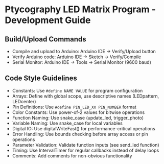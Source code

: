 # Ptycography LED Matrix Program - Development Guide

## Build/Upload Commands
- Compile and upload to Arduino: Arduino IDE → Verify/Upload button
- Verify Arduino code: Arduino IDE → Sketch → Verify/Compile
- Serial Monitor: Arduino IDE → Tools → Serial Monitor (9600 baud)

## Code Style Guidelines
- Constants: Use `#define NAME VALUE` for program configuration
- Arrays: Define with global scope, use descriptive names (LEDpattern, LEDcenter)
- Pin Definitions: Use `#define PIN_LED_XX PIN_NUMBER` format
- Color Constants: Use power-of-2 values for bitwise operations
- Function Naming: Use snake_case (update_led, trigger_photo)
- Variable Naming: Use snake_case for local variables
- Digital IO: Use digitalWriteFast() for performance-critical operations
- Error Handling: Use bounds checking before array access or pin operations
- Parameter Validation: Validate function inputs (see send_led function)
- Timing: Use IntervalTimer for regular callbacks instead of delay loops
- Comments: Add comments for non-obvious functionality